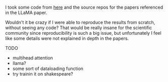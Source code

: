 I took some code from [here](https://kaggle.com/code/aisuko/llama-in-pytorch)
and the source repos for the papers referenced in the LLaMA paper.

Wouldn't it be crazy if I were able to reproduce the results from scratch, without seeing any code?
That would be really insane for the scientific community since reproducibility is such a big issue, but unfortunately
I feel like some details were not explained in depth in the papers.

TODO
- multihead attention
- llama?
- some sort of dataloading function
- try trainin it on shakespeare?